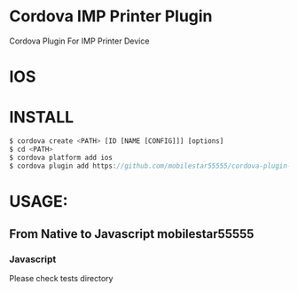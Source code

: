 Cordova IMP Printer Plugin
=====================

Cordova Plugin For IMP Printer Device

IOS
===

INSTALL
========

```javascript
$ cordova create <PATH> [ID [NAME [CONFIG]]] [options]
$ cd <PATH>
$ cordova platform add ios
$ cordova plugin add https://github.com/mobilestar55555/cordova-plugin-impprinter.git
```

USAGE:
======

## From Native to Javascript mobilestar55555

### Javascript

Please check tests directory